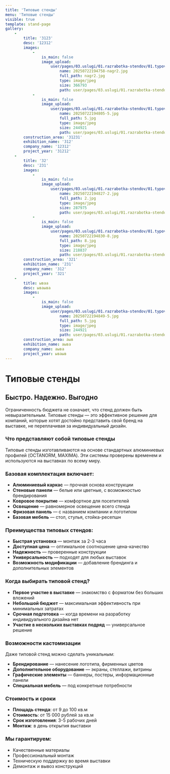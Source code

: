 ```yaml
---
title: 'Типовые стенды'
menu: 'Типовые стенды'
visible: true
template: stand-page
gallery:
    -
        title: '3123'
        desc: '12312'
        images:
            -
                is_main: false
                image_upload:
                    user/pages/03.uslugi/01.razrabotka-stendov/01.typovye/20250722194758-nagr2.jpg:
                        name: 20250722194758-nagr2.jpg
                        full_path: nagr2.jpg
                        type: image/jpeg
                        size: 366793
                        path: user/pages/03.uslugi/01.razrabotka-stendov/01.typovye/20250722194758-nagr2.jpg
            -
                is_main: false
                image_upload:
                    user/pages/03.uslugi/01.razrabotka-stendov/01.typovye/20250722194805-5.jpg:
                        name: 20250722194805-5.jpg
                        full_path: 5.jpg
                        type: image/jpeg
                        size: 244921
                        path: user/pages/03.uslugi/01.razrabotka-stendov/01.typovye/20250722194805-5.jpg
        construction_area: '31231'
        exhibition_name: '312'
        company_name: '12312'
        project_year: '31212'
    -
        title: '32'
        desc: '231'
        images:
            -
                is_main: false
                image_upload:
                    user/pages/03.uslugi/01.razrabotka-stendov/01.typovye/20250722194827-2.jpg:
                        name: 20250722194827-2.jpg
                        full_path: 2.jpg
                        type: image/jpeg
                        size: 287975
                        path: user/pages/03.uslugi/01.razrabotka-stendov/01.typovye/20250722194827-2.jpg
            -
                is_main: false
                image_upload:
                    user/pages/03.uslugi/01.razrabotka-stendov/01.typovye/20250722194830-8.jpg:
                        name: 20250722194830-8.jpg
                        full_path: 8.jpg
                        type: image/jpeg
                        size: 218837
                        path: user/pages/03.uslugi/01.razrabotka-stendov/01.typovye/20250722194830-8.jpg
        construction_area: '321'
        exhibition_name: '231'
        company_name: '312'
        project_year: '321'
    -
        title: ываа
        desc: ываыва
        images:
            -
                is_main: false
                image_upload:
                    user/pages/03.uslugi/01.razrabotka-stendov/01.typovye/20250722194849-5.jpg:
                        name: 20250722194849-5.jpg
                        full_path: 5.jpg
                        type: image/jpeg
                        size: 244921
                        path: user/pages/03.uslugi/01.razrabotka-stendov/01.typovye/20250722194849-5.jpg
        construction_area: аыв
        exhibition_name: аыва
        company_name: аыва
        project_year: ываыв
---
```


# Типовые стенды

## Быстро. Надежно. Выгодно

Ограниченность бюджета не означает, что стенд должен быть невыразительным. Типовые стенды — это эффективное решение для компаний, которые хотят достойно представить свой бренд на выставке, не переплачивая за индивидуальный дизайн.

### Что представляют собой типовые стенды

Типовые стенды изготавливаются на основе стандартных алюминиевых профилей (OCTANORM, MAXIMA). Эти системы проверены временем и используются на выставках по всему миру.

### Базовая комплектация включает:

- **Алюминиевый каркас** — прочная основа конструкции
- **Стеновые панели** — белые или цветные, с возможностью брендирования
- **Ковровое покрытие** — комфортное для посетителей
- **Освещение** — равномерное освещение всего стенда
- **Фризовая панель** — с названием компании и логотипом
- **Базовая мебель** — стол, стулья, стойка-ресепшн

### Преимущества типовых стендов:

- **Быстрая установка** — монтаж за 2-3 часа
- **Доступная цена** — оптимальное соотношение цена-качество
- **Надежность** — проверенные конструкции
- **Универсальность** — подходят для любых выставок
- **Возможность модификации** — добавление брендинга и дополнительных элементов

### Когда выбирать типовой стенд?

- **Первое участие в выставке** — знакомство с форматом без больших вложений
- **Небольшой бюджет** — максимальная эффективность при минимальных затратах
- **Срочная подготовка** — когда времени на разработку индивидуального дизайна нет
- **Участие в нескольких выставках подряд** — универсальное решение

### Возможности кастомизации

Даже типовой стенд можно сделать уникальным:

- **Брендирование** — нанесение логотипа, фирменных цветов
- **Дополнительное оборудование** — экраны, стеллажи, витрины
- **Графические элементы** — баннеры, постеры, информационные панели
- **Специальная мебель** — под конкретные потребности

### Стоимость и сроки

- **Площадь стенда**: от 9 до 100 кв.м
- **Стоимость**: от 15 000 рублей за кв.м
- **Срок изготовления**: 3-5 рабочих дней
- **Монтаж**: в день открытия выставки

### Мы гарантируем:

- Качественные материалы
- Профессиональный монтаж
- Техническую поддержку во время выставки
- Демонтаж и вывоз конструкций 